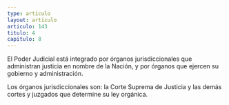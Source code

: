 ```yaml
---
type: articulo
layout: articulo
articulo: 143
titulo: 4
capitulo: 8
---
```

El Poder Judicial está integrado por órganos jurisdiccionales que administran justicia en nombre de la Nación, y por órganos que ejercen su gobierno y administración.

Los órganos jurisdiccionales son: la Corte Suprema de Justicia y las demás cortes y juzgados que determine su ley orgánica.